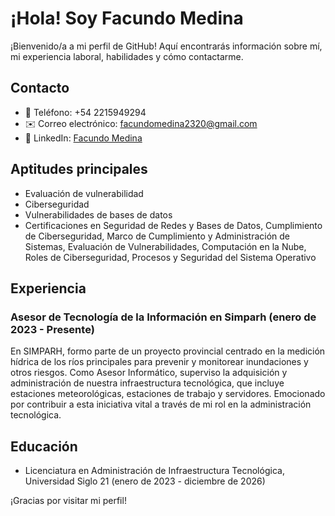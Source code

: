 # ¡Hola! Soy Facundo Medina

¡Bienvenido/a a mi perfil de GitHub! Aquí encontrarás información sobre mí, mi experiencia laboral, habilidades y cómo contactarme.

## Contacto
- 📱 Teléfono: +54 2215949294
- ✉️ Correo electrónico: facundomedina2320@gmail.com
- 💼 LinkedIn: [Facundo Medina](https://www.linkedin.com/in/facundomedina-832b8a274)

## Aptitudes principales
- Evaluación de vulnerabilidad
- Ciberseguridad
- Vulnerabilidades de bases de datos
- Certificaciones en Seguridad de Redes y Bases de Datos, Cumplimiento de Ciberseguridad, Marco de Cumplimiento y Administración de Sistemas, Evaluación de Vulnerabilidades, Computación en la Nube, Roles de Ciberseguridad, Procesos y Seguridad del Sistema Operativo

## Experiencia
### Asesor de Tecnología de la Información en Simparh (enero de 2023 - Presente)
En SIMPARH, formo parte de un proyecto provincial centrado en la medición hídrica de los ríos principales para prevenir y monitorear inundaciones y otros riesgos. Como Asesor Informático, superviso la adquisición y administración de nuestra infraestructura tecnológica, que incluye estaciones meteorológicas, estaciones de trabajo y servidores. Emocionado por contribuir a esta iniciativa vital a través de mi rol en la administración tecnológica.

## Educación
- Licenciatura en Administración de Infraestructura Tecnológica, Universidad Siglo 21 (enero de 2023 - diciembre de 2026)

¡Gracias por visitar mi perfil!
